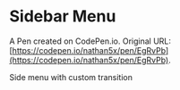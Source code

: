 # Sidebar Menu

A Pen created on CodePen.io. Original URL: [https://codepen.io/nathan5x/pen/EgRvPb](https://codepen.io/nathan5x/pen/EgRvPb).

Side menu with custom transition 
